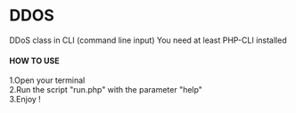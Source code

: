 # DDOS
DDoS class in CLI (command line input)
You need at least PHP-CLI installed
#### HOW TO USE
  1.Open your terminal<br />
  2.Run the script "run.php" with the parameter "help"<br />
  3.Enjoy !
